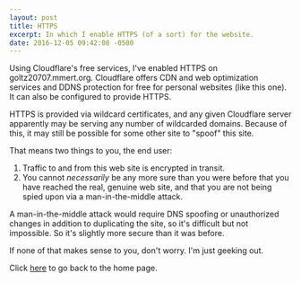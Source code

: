 ```yaml
---
layout: post
title: HTTPS
excerpt: In which I enable HTTPS (of a sort) for the website.
date: 2016-12-05 09:42:08 -0500
---
```


Using Cloudflare's free services, I've enabled HTTPS on
goltz20707.mmert.org.  Cloudflare offers CDN and web optimization
services and DDNS protection for free for personal websites (like this
one).  It can also be configured to provide HTTPS.

HTTPS is provided via wildcard certificates, and any given Cloudflare
server apparently may be serving any number of wildcarded domains.
Because of this, it may still be possible for some other site to
"spoof" this site.

That means two things to you, the end user:

1. Traffic to and from this web site is encrypted in transit.
2. You cannot *necessarily* be any more sure than you were before that
you have reached the real, genuine web site, and that you are not
being spied upon via a man-in-the-middle attack.

A man-in-the-middle attack would require DNS spoofing or unauthorized
changes in addition to duplicating the site, so it's difficult but not
impossible.  So it's slightly more secure than it was before.

If none of that makes sense to you, don't worry.  I'm just geeking
out.

Click [here](https://goltz20707.mmert.org/) to go back to the home page.

